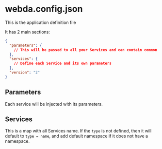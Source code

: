# webda.config.json

This is the application definition file

It has 2 main sections:

```json
{
  "parameters": {
    // This will be passed to all your Services and can contain common parameters
  },
  "services": {
    // Define each Service and its own parameters
  },
  "version": "2"
}
```

## Parameters

Each service will be injected with its parameters.

## Services

This is a map with all Services name. If the `type` is not defined, then it will default
to `type = name`, and add default namespace if it does not have a namespace.
